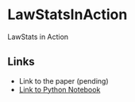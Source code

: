 # LawStatsInAction
LawStats in Action

## Links

- Link to the paper (pending)
- [Link to Python Notebook](https://github.com/LawStats/LawStatsInAction/blob/master/LSIA.ipynb)
